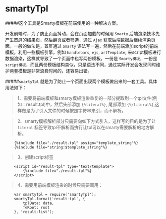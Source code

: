 smartyTpl
=========

#####这个工具是Smarty模板在前端使用的一种解决方案。

开发前端时，为了防止页面抖动，会在页面加载的时候用 `Smarty` 后端渲染技术先产生首屏的结果页，然后翻页或者筛选，通过 `Ajax` 获取后端数据后继续渲染页面。一般的做法是，首屏通过 `Smarty` 语法写一遍，然后在前端添加script的前端模板，利用一些模板引擎，例如 `handlebars`, `ejs`, `artTemplate`, 来script模板进行数据渲染，这样就导致了一个页面中也写两份模板，一份是 `Smarty模板`，一份是 `script模板`，而且两份模板结构类似，只是语法不同，通过实际开发会发现同时维护两套模板是非常浪费时间的，还容易出错。

#####`smartyTpl` 就是为了防止一个页面出现两个模板做出来的一套工具。具体用法如下：

> 1、需要将前端模板和smarty模板渲染重复的一部分提取到一个tpl文件(例如：result.tpl)中，然后头部添加 `{%literal%}`, 尾部添加 `{%/literal%}`,这样做是为了引入文件的时候按照字符串来引，而不解析。

> 2、smarty模板解析部分只需要向如下方式引入，这样写的目的是为了让 `literal` 标签导致tpl不解析而执行让tpl可以在smarty需要解析的地方解析。    

````
    {%include file="./result.tpl" assign="template_string"%} 
    {%include file="string:$template_string"%}
````
  
> 3、创建script标签    

````
    <script id="result-tpl" type="text/template">    
        {%include file="./result.tpl"%} 
    </script>
````
    
> 4、需要用前端模板渲染的时候只需要调用：

````
    var smartyTpl = require('smartyTpl');
    smartyTpl.format('result-tpl', {
        tplData: data,
        feRoot: root
    }, 'result-list');
````
